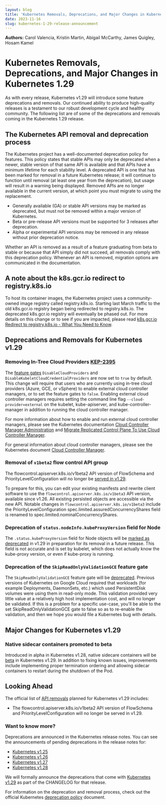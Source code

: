 ```yaml
---
layout: blog
title: 'Kubernetes Removals, Deprecations, and Major Changes in Kubernetes 1.29'
date: 2023-11-16
slug: kubernetes-1-29-release-announcement
---
```


**Authors:** Carol Valencia, Kristin Martin, Abigail McCarthy, James Quigley, Hosam Kamel

# Kubernetes Removals, Deprecations, and Major Changes in Kubernetes 1.29

As with every release, Kubernetes v1.29 will introduce some feature deprecations and removals. Our continued ability to produce high-quality releases is a testament to our robust development cycle and healthy community. The following list are of some of the deprecations and removals coming in the Kubernetes 1.29 release. 

## The Kubernetes API removal and deprecation process

The Kubernetes project has a well-documented deprecation policy for features. This policy states that stable APIs may only be deprecated when a newer, stable version of that same API is available and that APIs have a minimum lifetime for each stability level. A deprecated API is one that has been marked for removal in a future Kubernetes release; it will continue to function until removal (at least one year from the deprecation), but usage will result in a warning being displayed. Removed APIs are no longer available in the current version, at which point you must migrate to using the replacement.

* Generally available (GA) or stable API versions may be marked as deprecated, but must not be removed within a major version of Kubernetes.
* Beta or pre-release API versions must be supported for 3 releases after deprecation.
* Alpha or experimental API versions may be removed in any release without prior deprecation notice.

Whether an API is removed as a result of a feature graduating from beta to stable or because that API simply did not succeed, all removals comply with this deprecation policy. Whenever an API is removed, migration options are communicated in the documentation.

## A note about the k8s.gcr.io redirect to registry.k8s.io

To host its container images, the Kubernetes project uses a community-owned image registry called registry.k8s.io. Starting last March traffic to the old k8s.gcr.io registry began being redirected to registry.k8s.io. The deprecated k8s.gcr.io registry will eventually be phased out. For more details on this change or to see if you are impacted, please read [k8s.gcr.io Redirect to registry.k8s.io - What You Need to Know](https://kubernetes.io/blog/2023/03/10/image-registry-redirect/). 
 

## Deprecations and Removals for Kubernetes v1.29

### Removing In-Tree Cloud Providers [KEP-2395](https://github.com/kubernetes/enhancements/issues/2395)

The [feature gates](https://kubernetes.io/docs/reference/command-line-tools-reference/feature-gates/) `DisableCloudProviders` and `DisableKubeletCloudCredentialProviders` are now set to `true` by default. This change will require that users who are currently using in-tree cloud providers (Azure, GCE, or vSphere) to enable external cloud controller managers, or to set the feature gates to `false`. Enabling external cloud controller managers requires setting the command line flag `--cloud-provider=external` on the kubelet, kube-apiserver, and kube-controller-manager in addition to running the cloud controller manager.

For more information about how to enable and run external cloud controller managers, please see the Kubernetes documentation [Cloud Controller Manager Administration](https://kubernetes.io/docs/tasks/administer-cluster/running-cloud-controller/) and [Migrate Replicated Control Plane To Use Cloud Controller Manager](https://kubernetes.io/docs/tasks/administer-cluster/controller-manager-leader-migration/).

For general information about cloud controller managers, please see the Kubernetes document
[Cloud Controller Manager](https://kubernetes.io/docs/concepts/architecture/cloud-controller/).

### Removal of `v1beta2` flow control API group

The flowcontrol.apiserver.k8s.io/v1beta2 API version of FlowSchema and PriorityLevelConfiguration will no longer be [served in v1.29](https://kubernetes.io/docs/reference/using-api/deprecation-guide/#v1-29). 

To prepare for this, you can edit your existing manifests and rewrite client software to use the `flowcontrol.apiserver.k8s.io/v1beta3` API version, available since v1.26. All existing persisted objects are accessible via the new API. Notable changes in `flowcontrol.apiserver.k8s.io/v1beta3` include
the PriorityLevelConfiguration spec.limited.assuredConcurrencyShares field is renamed to spec.limited.nominalConcurrencyShares.
 

### Deprecation of `status.nodeInfo.kubeProxyVersion` field for Node

The `.status.kubeProxyVersion` field for Node objects will be [marked as deprecated](https://github.com/kubernetes/enhancements/issues/4004) in v1.29 in preparation for its removal in a future release. This field is not accurate and is set by kubelet, which does not actually know the kube-proxy version, or even if kube-proxy is running.

### Deprecation of the `SkipReadOnlyValidationGCE` feature gate

The `SkipReadOnlyValidationGCE` feature gate will be [deprecated](https://github.com/kubernetes/kubernetes/pull/121083). Previous versions of Kubernetes on Google Cloud required that workloads (for example Deployments, DaemonSets, etc.) which used PersistentDisk volumes were using them in read-only mode. This validation provided very little value at a relatively high host implementation cost, and will no longer be validated. If this is a problem for a specific use-case, you'll be able to the set SkipReadOnlyValidationGCE gate to false so as to re-enable the validation, and then we hope you would file a Kubernetes bug with details. 

    
## Major Changes for Kubernetes v1.29


### Native sidecar containers promoted to beta

Introduced in alpha in Kubernetes v1.28, native sidecare containers will be [beta](https://github.com/kubernetes/enhancements/issues/753) in Kubernetes v1.29. In addition to fixing known issues, improvements include implementing proper termination ordering and allowing sidecar containers to restart during the shutdown of the Pod.

## Looking Ahead

The official list of [API removals](https://kubernetes.io/docs/reference/using-api/deprecation-guide/#v1-29) planned for Kubernetes v1.29 includes:

* The flowcontrol.apiserver.k8s.io/v1beta2 API version of FlowSchema and PriorityLevelConfiguration will no longer be served in v1.29.

### Want to know more?

Deprecations are announced in the Kubernetes release notes. You can see the announcements of pending deprecations in the release notes for:

* [Kubernetes v1.25](https://github.com/kubernetes/kubernetes/blob/master/CHANGELOG/CHANGELOG-1.25.md#deprecation)
* [Kubernetes v1.26](https://github.com/kubernetes/kubernetes/blob/master/CHANGELOG/CHANGELOG-1.26.md#deprecation)
* [Kubernetes v1.27](https://github.com/kubernetes/kubernetes/blob/master/CHANGELOG/CHANGELOG-1.27.md#deprecation)
* [Kubernetes v1.28](https://github.com/kubernetes/kubernetes/blob/master/CHANGELOG/CHANGELOG-1.28.md#deprecation)

We will formally announce the deprecations that come with [Kubernetes v1.29](https://github.com/kubernetes/kubernetes/blob/master/CHANGELOG/CHANGELOG-1.29.md#deprecation) as part of the CHANGELOG for that release.

For information on the deprecation and removal process, check out the official Kubernetes [deprecation policy](https://kubernetes.io/docs/reference/using-api/deprecation-policy/#deprecating-parts-of-the-api) document.